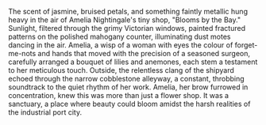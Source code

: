 The scent of jasmine, bruised petals, and something faintly metallic hung heavy in the air of Amelia Nightingale's tiny shop, "Blooms by the Bay."  Sunlight, filtered through the grimy Victorian windows, painted fractured patterns on the polished mahogany counter, illuminating dust motes dancing in the air.  Amelia, a wisp of a woman with eyes the colour of forget-me-nots and hands that moved with the precision of a seasoned surgeon, carefully arranged a bouquet of lilies and anemones, each stem a testament to her meticulous touch.  Outside, the relentless clang of the shipyard echoed through the narrow cobblestone alleyway, a constant, throbbing soundtrack to the quiet rhythm of her work.  Amelia, her brow furrowed in concentration, knew this was more than just a flower shop.  It was a sanctuary, a place where beauty could bloom amidst the harsh realities of the industrial port city.
